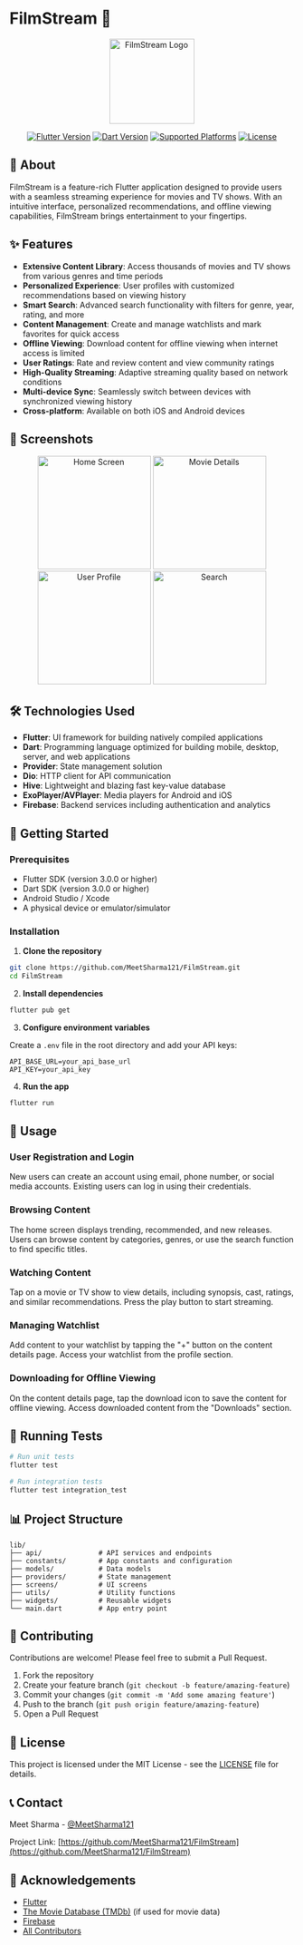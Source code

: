# FilmStream 🎥

<p align="center">
  <img src="https://via.placeholder.com/150?text=FilmStream" alt="FilmStream Logo" width="150" height="150"/>
</p>

<p align="center">
  <a href="https://flutter.dev"><img src="https://img.shields.io/badge/Flutter-3.10.0-blue.svg" alt="Flutter Version"></a>
  <a href="https://dart.dev"><img src="https://img.shields.io/badge/Dart-3.0.0-blue.svg" alt="Dart Version"></a>
  <a href="https://github.com/MeetSharma121/FilmStream"><img src="https://img.shields.io/badge/Platform-iOS%20%7C%20Android-green.svg" alt="Supported Platforms"></a>
  <a href="https://github.com/MeetSharma121/FilmStream/blob/main/LICENSE"><img src="https://img.shields.io/badge/License-MIT-yellow.svg" alt="License"></a>
</p>

## 📱 About

FilmStream is a feature-rich Flutter application designed to provide users with a seamless streaming experience for movies and TV shows. With an intuitive interface, personalized recommendations, and offline viewing capabilities, FilmStream brings entertainment to your fingertips.

## ✨ Features

- **Extensive Content Library**: Access thousands of movies and TV shows from various genres and time periods
- **Personalized Experience**: User profiles with customized recommendations based on viewing history
- **Smart Search**: Advanced search functionality with filters for genre, year, rating, and more
- **Content Management**: Create and manage watchlists and mark favorites for quick access
- **Offline Viewing**: Download content for offline viewing when internet access is limited
- **User Ratings**: Rate and review content and view community ratings
- **High-Quality Streaming**: Adaptive streaming quality based on network conditions
- **Multi-device Sync**: Seamlessly switch between devices with synchronized viewing history
- **Cross-platform**: Available on both iOS and Android devices

## 📸 Screenshots

<p align="center">
  <img src="https://via.placeholder.com/200x400?text=Home+Screen" alt="Home Screen" width="200"/>
  <img src="https://via.placeholder.com/200x400?text=Movie+Details" alt="Movie Details" width="200"/>
  <img src="https://via.placeholder.com/200x400?text=User+Profile" alt="User Profile" width="200"/>
  <img src="https://via.placeholder.com/200x400?text=Search" alt="Search" width="200"/>
</p>

## 🛠️ Technologies Used

- **Flutter**: UI framework for building natively compiled applications
- **Dart**: Programming language optimized for building mobile, desktop, server, and web applications
- **Provider**: State management solution
- **Dio**: HTTP client for API communication
- **Hive**: Lightweight and blazing fast key-value database
- **ExoPlayer/AVPlayer**: Media players for Android and iOS
- **Firebase**: Backend services including authentication and analytics

## 🚀 Getting Started

### Prerequisites

- Flutter SDK (version 3.0.0 or higher)
- Dart SDK (version 3.0.0 or higher)
- Android Studio / Xcode
- A physical device or emulator/simulator

### Installation

1. **Clone the repository**

```bash
git clone https://github.com/MeetSharma121/FilmStream.git
cd FilmStream
```

2. **Install dependencies**

```bash
flutter pub get
```

3. **Configure environment variables**

Create a `.env` file in the root directory and add your API keys:

```
API_BASE_URL=your_api_base_url
API_KEY=your_api_key
```

4. **Run the app**

```bash
flutter run
```

## 📱 Usage

### User Registration and Login

New users can create an account using email, phone number, or social media accounts. Existing users can log in using their credentials.

### Browsing Content

The home screen displays trending, recommended, and new releases. Users can browse content by categories, genres, or use the search function to find specific titles.

### Watching Content

Tap on a movie or TV show to view details, including synopsis, cast, ratings, and similar recommendations. Press the play button to start streaming.

### Managing Watchlist

Add content to your watchlist by tapping the "+" button on the content details page. Access your watchlist from the profile section.

### Downloading for Offline Viewing

On the content details page, tap the download icon to save the content for offline viewing. Access downloaded content from the "Downloads" section.

## 🧪 Running Tests

```bash
# Run unit tests
flutter test

# Run integration tests
flutter test integration_test
```

## 📊 Project Structure

```
lib/
├── api/              # API services and endpoints
├── constants/        # App constants and configuration
├── models/           # Data models
├── providers/        # State management
├── screens/          # UI screens
├── utils/            # Utility functions
├── widgets/          # Reusable widgets
└── main.dart         # App entry point
```

## 🤝 Contributing

Contributions are welcome! Please feel free to submit a Pull Request.

1. Fork the repository
2. Create your feature branch (`git checkout -b feature/amazing-feature`)
3. Commit your changes (`git commit -m 'Add some amazing feature'`)
4. Push to the branch (`git push origin feature/amazing-feature`)
5. Open a Pull Request

## 📄 License

This project is licensed under the MIT License - see the [LICENSE](LICENSE) file for details.

## 📞 Contact

Meet Sharma - [@MeetSharma121](https://github.com/MeetSharma121)

Project Link: [https://github.com/MeetSharma121/FilmStream](https://github.com/MeetSharma121/FilmStream)

## 🙏 Acknowledgements

- [Flutter](https://flutter.dev)
- [The Movie Database (TMDb)](https://www.themoviedb.org) (if used for movie data)
- [Firebase](https://firebase.google.com)
- [All Contributors](../../contributors)
